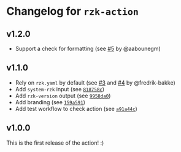 # Changelog for `rzk-action`

## v1.2.0

- Support a check for formatting (see [#5](https://github.com/rzk-lang/rzk-action/pull/5) by @aabounegm)

## v1.1.0

- Rely on `rzk.yaml` by default (see [#3](https://github.com/rzk-lang/rzk-action/pull/3) and [#4](https://github.com/rzk-lang/rzk-action/pull/4) by @fredrik-bakke)
- Add `system-rzk` input (see [`818758c`](https://github.com/rzk-lang/rzk-action/commit/818758cec9747c5486c714e2c9a19570af16f569))
- Add `rzk-version` output (see [`9958da0`](https://github.com/rzk-lang/rzk-action/commit/9958da0779a8eaefec0679b7e6ee17b7c1c704cd))
- Add branding (see [`159a591`](https://github.com/rzk-lang/rzk-action/commit/159a5918c41db75806fdda6bf6b3feb8dbaa9578))
- Add test workflow to check action (see [`a91a44c`](https://github.com/rzk-lang/rzk-action/commit/a91a44c5369e1ea1521813873249532db2a5eaef))

## v1.0.0

This is the first release of the action! :)
